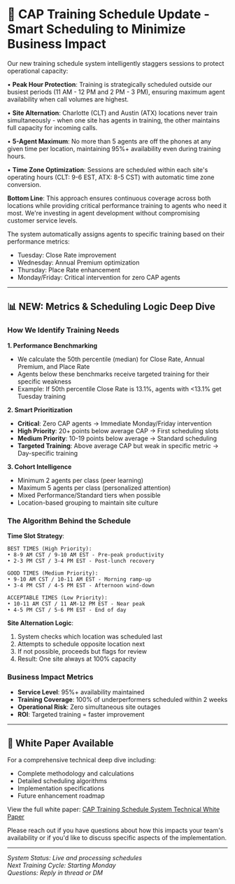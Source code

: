 # 📅 CAP Training Schedule Update - Smart Scheduling to Minimize Business Impact

Our new training schedule system intelligently staggers sessions to protect operational capacity:

• **Peak Hour Protection**: Training is strategically scheduled outside our busiest periods (11 AM - 12 PM and 2 PM - 3 PM), ensuring maximum agent availability when call volumes are highest.

• **Site Alternation**: Charlotte (CLT) and Austin (ATX) locations never train simultaneously - when one site has agents in training, the other maintains full capacity for incoming calls.

• **5-Agent Maximum**: No more than 5 agents are off the phones at any given time per location, maintaining 95%+ availability even during training hours.

• **Time Zone Optimization**: Sessions are scheduled within each site's operating hours (CLT: 9-6 EST, ATX: 8-5 CST) with automatic time zone conversion.

**Bottom Line**: This approach ensures continuous coverage across both locations while providing critical performance training to agents who need it most. We're investing in agent development without compromising customer service levels.

The system automatically assigns agents to specific training based on their performance metrics:

- Tuesday: Close Rate improvement
- Wednesday: Annual Premium optimization
- Thursday: Place Rate enhancement
- Monday/Friday: Critical intervention for zero CAP agents

---

## 📊 NEW: Metrics & Scheduling Logic Deep Dive

### How We Identify Training Needs

**1. Performance Benchmarking**

- We calculate the 50th percentile (median) for Close Rate, Annual Premium, and Place Rate
- Agents below these benchmarks receive targeted training for their specific weakness
- Example: If 50th percentile Close Rate is 13.1%, agents with <13.1% get Tuesday training

**2. Smart Prioritization**

- **Critical**: Zero CAP agents → Immediate Monday/Friday intervention
- **High Priority**: 20+ points below average CAP → First scheduling slots
- **Medium Priority**: 10-19 points below average → Standard scheduling
- **Targeted Training**: Above average CAP but weak in specific metric → Day-specific training

**3. Cohort Intelligence**

- Minimum 2 agents per class (peer learning)
- Maximum 5 agents per class (personalized attention)
- Mixed Performance/Standard tiers when possible
- Location-based grouping to maintain site culture

### The Algorithm Behind the Schedule

**Time Slot Strategy**:

```
BEST TIMES (High Priority):
• 8-9 AM CST / 9-10 AM EST - Pre-peak productivity
• 2-3 PM CST / 3-4 PM EST - Post-lunch recovery

GOOD TIMES (Medium Priority):
• 9-10 AM CST / 10-11 AM EST - Morning ramp-up
• 3-4 PM CST / 4-5 PM EST - Afternoon wind-down

ACCEPTABLE TIMES (Low Priority):
• 10-11 AM CST / 11 AM-12 PM EST - Near peak
• 4-5 PM CST / 5-6 PM EST - End of day
```

**Site Alternation Logic**:

1. System checks which location was scheduled last
2. Attempts to schedule opposite location next
3. If not possible, proceeds but flags for review
4. Result: One site always at 100% capacity

### Business Impact Metrics

- **Service Level**: 95%+ availability maintained
- **Training Coverage**: 100% of underperformers scheduled within 2 weeks
- **Operational Risk**: Zero simultaneous site outages
- **ROI**: Targeted training = faster improvement

---

## 📄 White Paper Available

For a comprehensive technical deep dive including:

- Complete methodology and calculations
- Detailed scheduling algorithms
- Implementation specifications
- Future enhancement roadmap

View the full white paper: [CAP Training Schedule System Technical White Paper](./CAP_TRAINING_WHITEPAPER.md)

Please reach out if you have questions about how this impacts your team's availability or if you'd like to discuss specific aspects of the implementation.

---

_System Status: Live and processing schedules_  
_Next Training Cycle: Starting Monday_  
_Questions: Reply in thread or DM_
